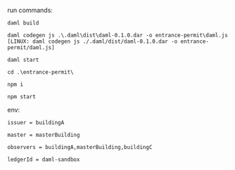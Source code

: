 run commands:
    
    daml build
    
    daml codegen js .\.daml\dist\daml-0.1.0.dar -o entrance-permit\daml.js [LINUX: daml codegen js ./.daml/dist/daml-0.1.0.dar -o entrance-permit/daml.js]
    
    daml start
    
    cd .\entrance-permit\
    
    npm i
    
    npm start

env:

    issuer = buildingA
    
    master = masterBuilding
    
    observers = buildingA,masterBuilding,buildingC
    
    ledgerId = daml-sandbox
